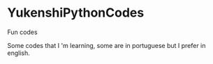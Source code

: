 # YukenshiPythonCodes
 Fun codes

Some codes that I 'm learning, some are in portuguese but I prefer in english.